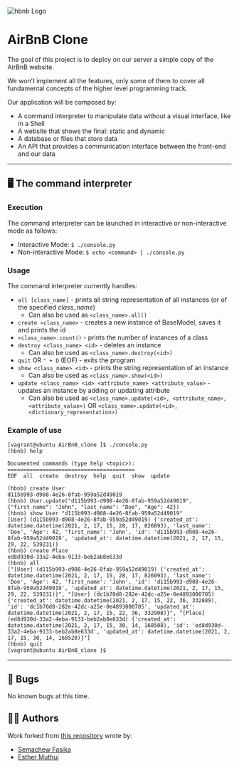 ![hbnb Logo](https://i.imgur.com/sxvbWgO.png "hbnb Logo")

# AirBnB Clone

The goal of this project is to deploy on our server a simple copy of the AirBnB website.

We won’t implement all the features, only some of them to cover all fundamental concepts of the higher level programming track.

Our application will be composed by:
* A command interpreter to manipulate data without a visual interface, like in a Shell
* A website that shows the final: static and dynamic
* A database or files that store data
* An API that provides a communication interface between the front-end and our data

---

## 🖥 The command interpreter
### Execution
The command interpreter can be launched in interactive or non-interactive mode as follows:
* Interactive Mode: `$ ./console.py`
* Non-interactive Mode: `$ echo <command> | ./console.py`

### Usage
The command interpreter currently handles:
* `all [class_name]` - prints all string representation of all instances (or of the specified *class_name*)
  *  Can also be used as `<class_name>.all()`
* `create <class_name>` - creates a new instance of BaseModel, saves it and prints the id
* `<class_name>.count()` - prints the number of instances of a class
* `destroy <class_name> <id>` - deletes an instance
  *  Can also be used as `<class_name>.destroy(<id>)`
* `quit` OR `⌃ + D` (EOF) - exits the program
* `show <class_name> <id>` - prints the string representation of an instance
  *  Can also be used as `<class_name>.show(<id>)`
* `update <class_name> <id> <attribute_name> <attribute_value>` - updates an instance by adding or updating attribute
  *  Can also be used as `<class_name>.update(<id>, <attribute_name>, <attribute_value>)`
     OR `<class_name>.update(<id>, <dictionary_representation>)`
     
### Example of use
```
[vagrant@ubuntu AirBnB_clone ]$ ./console.py
(hbnb) help

Documented commands (type help <topic>):
========================================
EOF  all  create  destroy  help  quit  show  update

(hbnb) create User
d115b993-d908-4e26-8fab-959a52d49019
(hbnb) User.update("d115b993-d908-4e26-8fab-959a52d49019", {"first_name": "John", "last_name": "Doe", "Age": 42})
(hbnb) show User "d115b993-d908-4e26-8fab-959a52d49019"
[User] (d115b993-d908-4e26-8fab-959a52d49019) {'created_at': datetime.datetime(2021, 2, 17, 15, 28, 17, 826093), 'last_name': 'Doe', 'Age': 42, 'first_name': 'John', 'id': 'd115b993-d908-4e26-8fab-959a52d49019', 'updated_at': datetime.datetime(2021, 2, 17, 15, 29, 22, 539231)}
(hbnb) create Place
ed8d930d-33a2-4eba-9133-beb2ab8e633d
(hbnb) all
["[User] (d115b993-d908-4e26-8fab-959a52d49019) {'created_at': datetime.datetime(2021, 2, 17, 15, 28, 17, 826093), 'last_name': 'Doe', 'Age': 42, 'first_name': 'John', 'id': 'd115b993-d908-4e26-8fab-959a52d49019', 'updated_at': datetime.datetime(2021, 2, 17, 15, 29, 22, 539231)}", "[User] (dc1b70d8-282e-42dc-a25e-0e4893000705) {'created_at': datetime.datetime(2021, 2, 17, 15, 22, 36, 332889), 'id': 'dc1b70d8-282e-42dc-a25e-0e4893000705', 'updated_at': datetime.datetime(2021, 2, 17, 15, 22, 36, 332908)}", "[Place] (ed8d930d-33a2-4eba-9133-beb2ab8e633d) {'created_at': datetime.datetime(2021, 2, 17, 15, 30, 14, 168508), 'id': 'ed8d930d-33a2-4eba-9133-beb2ab8e633d', 'updated_at': datetime.datetime(2021, 2, 17, 15, 30, 14, 168520)}"]
(hbnb) quit
[vagrant@ubuntu AirBnB_clone ]$
```

---

## 🐞 Bugs
No known bugs at this time.

## 🧑‍💻 Authors
Work forked from [this repository](https://github.com/justinmajetich/AirBnB_clone.git) wrote by:
- [Semachew Fasika](https://github.com/AeroUtopia)
- [Esther Muthui](https://github.com/Esther)

